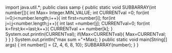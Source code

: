 import java.util.*;
public class samp {
    public static void SUBBARRAY(int number[]){
        int Max= Integer.MIN_VALUE;
        int CURRENTval =0;
        for(int i=0;i<number.length;i++){
            int first=number[i];
            for(int j=i;j<number.length;j++){
                int last =number[j];
                 CURRENTval=0;
                for(int k=first;k<=last;k++){
                    CURRENTval += number[k];
                }
                System.out.println(CURRENTval);
                    if(Max<CURRENTval){
                        Max=CURRENTval;
                    }
                }
            }
       System.out.println("max sum ="+Max);
        }
   public static void main(String[] args) {
    int number[] = {2, 4, 6, 8, 10};
           SUBBARRAY(number);
   }
    }


